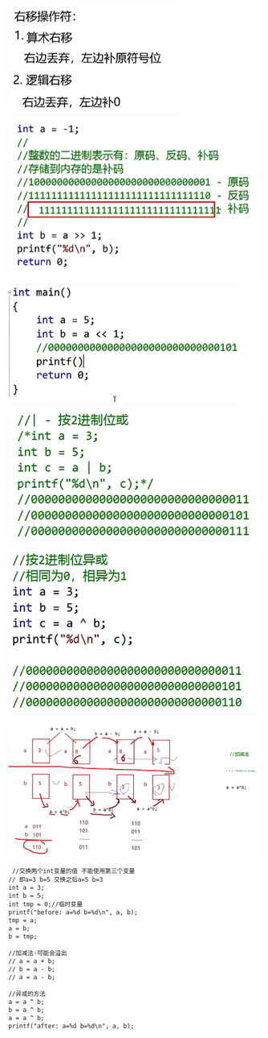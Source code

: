 ![位运算右移动](image.png)

![Alt text](image-1.png)

![Alt text](image-2.png)

![Alt text](image-3.png)

![Alt text](image-4.png)


![Alt text](image-6.png)

     //交换两个int变量的值 不能使用第三个变量
    // 即a=3 b=5 交换之后a=5 b=3
    int a = 3;
    int b = 5;
    int tmp = 0;//临时变量
    printf("before: a=%d b=%d\n", a, b);
    tmp = a;
    a = b;
    b = tmp;

    //加减法-可能会溢出
    // a = a + b;
    // b = a - b;
    // a = a - b;

    //异或的方法
    a = a ^ b;
    b = a ^ b;
    a = a ^ b;
    printf("after: a=%d b=%d\n", a, b);

